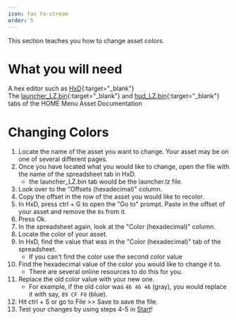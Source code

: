 ```yaml
---
icon: fas fa-stream
order: 5
---
```


This section teaches you how to change asset colors.

# What you will need
A hex editor such as [HxD](https://mh-nexus.de/en/downloads.php?product=HxD20){:target="_blank"}\
The [launcher_LZ.bin](https://docs.google.com/spreadsheets/d/1Q-Im3P5zSqNi6zYqaXtyS138hCdcIJDY7WxRt_FWdrg/edit#gid=1943849394&range=A1:A2){:target="_blank"} and [hud_LZ.bin](https://docs.google.com/spreadsheets/d/1Q-Im3P5zSqNi6zYqaXtyS138hCdcIJDY7WxRt_FWdrg/edit#gid=1696778699&range=A1){:target="_blank"} tabs of the HOME Menu Asset Documentation

# Changing Colors
1. Locate the name of the asset you want to change. Your asset may be on one of several different pages.
2. Once you have located what you would like to change, open the file with the name of the spreadsheet tab in HxD.
	- the launcher_LZ.bin tab would be the launcher.lz file.
3. Look over to the "Offsets (hexadecimal)" column.
4. Copy the offset in the row of the asset you would like to recolor.
5. In HxD, press ctrl + G to open the "Go to" prompt. Paste in the offset of your asset and remove the `0x` from it.
6. Press Ok.
7. In the spreadsheet again, look at the "Color (hexadecimal)" column.
8. Locate the color of your asset.
9. In HxD, find the value that was in the "Color (hexadecimal)" tab of the spreadsheet.
	- If you can't find the color use the second color value
10. Find the hexadecimal value of the color you would like to change it to.
	- There are several online resources to do this for you.
11. Replace the old color value with your new one.
	- For example, if the old color was `46 46 46` (gray), you would replace it with say, `89 CF F0` (blue).
12. Hit ctrl + S or go to File >> Save to save the file.
13. Test your changes by using steps 4-5 in [Start](/start#layeredfs)!